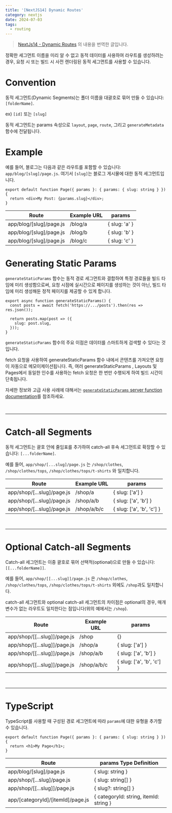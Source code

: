 ```yaml
---
title: '[NextJS14] Dynamic Routes'
category: nextjs
date: 2024-07-03
tags:
  - routing
---
```


> [NextJs14 - Dynamic Routes](https://nextjs.org/docs/app/building-your-application/routing/dynamic-routes) 의 내용을 번역한 글입니다.

정확한 세그먼트 이름을 미리 알 수 없고 동적 데이터를 사용하여 라우트를 생성하려는 경우, 요청 시 또는 빌드 시 사전 렌더링된 동적 세그먼트를 사용할 수 있습니다.

# Convention

동적 세그먼트(Dynamic Segments)는 폴더 이름을 대괄호로 묶어 만들 수 있습니다: `[folderName]`.

ex) `[id]` 또는 `[slug]`

동적 세그먼트는 params 속성으로 `layout`, `page`, `route`, 그리고 `generateMetadata` 함수에 전달됩니다.

# Example

예를 들어, 블로그는 다음과 같은 라우트를 포함할 수 있습니다: `app/blog/[slug]/page.js`. 여기서 `[slug]`는 블로그 게시물에 대한 동적 세그먼트입니다.

```tsx
export default function Page({ params }: { params: { slug: string } }) {
  return <div>My Post: {params.slug}</div>;
}
```

| Route                   | Example URL | params        |
| ----------------------- | ----------- | ------------- |
| app/blog/[slug]/page.js | /blog/a     | { slug: 'a' } |
| app/blog/[slug]/page.js | /blog/b     | { slug: 'b' } |
| app/blog/[slug]/page.js | /blog/c     | { slug: 'c' } |

# Generating Static Params

`generateStaticParams` 함수는 동적 경로 세그먼트와 결합하여 특정 경로들을 빌드 타임에 미리 생성함으로써, 요청 시점에 실시간으로 페이지를 생성하는 것이 아닌, 빌드 타임에 미리 생성해둔 정적 페이지를 제공할 수 있게 합니다.

```tsx
export async function generateStaticParams() {
  const posts = await fetch('https://.../posts').then(res => res.json());

  return posts.map(post => ({
    slug: post.slug,
  }));
}
```

`generateStaticParams` 함수의 주요 이점은 데이터를 스마트하게 검색할 수 있다는 것입니다.

fetch 요청을 사용하여 generateStaticParams 함수 내에서 콘텐츠를 가져오면 요청이 자동으로 메모이제이션됩니다. 즉, 여러 generateStaticParams , Layouts 및 Pages에서 동일한 인수를 사용하는 fetch 요청은 한 번만 수행되게 하여 빌드 시간이 단축됩니다.

자세한 정보와 고급 사용 사례에 대해서는 [`generateStaticParams` server function documentation](https://nextjs.org/docs/app/api-reference/functions/generate-static-params)를 참조하세요.

<br/>

---

# Catch-all Segments

동적 세그먼트는 괄호 안에 줄임표를 추가하여 catch-all 후속 세그먼트로 확장할 수 있습니다: `[...folderName]`.

예를 들어, `app/shop/[...slug]/page.js` 는 `/shop/clothes`, `/shop/clothes/tops`, `/shop/clothes/tops/t-shirts` 와 일치합니다.

| Route                      | Example URL | params                    |
| -------------------------- | ----------- | ------------------------- |
| app/shop/[...slug]/page.js | /shop/a     | { slug: ['a'] }           |
| app/shop/[...slug]/page.js | /shop/a/b   | { slug: ['a', 'b'] }      |
| app/shop/[...slug]/page.js | /shop/a/b/c | { slug: ['a', 'b', 'c'] } |

<br/>

---

# Optional Catch-all Segments

Catch-all 세그먼트는 이중 괄호로 묶어 선택적(optional)으로 만들 수 있습니다: `[[...folderName]]`.

예를 들어, `app/shop/[[...slug]]/page.js` 은 `/shop/clothes`, `/shop/clothes/tops`, `/shop/clothes/tops/t-shirts` 외에도 `/shop`과도 일치합니다.

catch-all 세그먼트와 optional catch-all 세그먼트의 차이점은 optional의 경우, 매개변수가 없는 라우트도 일치한다는 점입니다(위의 예에서는 `/shop`).

| Route                        | Example URL | params                    |
| ---------------------------- | ----------- | ------------------------- |
| app/shop/[[...slug]]/page.js | /shop       | {}                        |
| app/shop/[[...slug]]/page.js | /shop/a     | { slug: ['a'] }           |
| app/shop/[[...slug]]/page.js | /shop/a/b   | { slug: ['a', 'b'] }      |
| app/shop/[[...slug]]/page.js | /shop/a/b/c | { slug: ['a', 'b', 'c'] } |

<br/>

---

# TypeScript

TypeScript를 사용할 때 구성된 경로 세그먼트에 따라 `params`에 대한 유형을 추가할 수 있습니다.

```tsx
export default function Page({ params }: { params: { slug: string } }) {
  return <h1>My Page</h1>;
}
```

| Route                             | params Type Definition                 |
| --------------------------------- | -------------------------------------- |
| app/blog/[slug]/page.js           | { slug: string }                       |
| app/shop/[...slug]/page.js        | { slug: string[] }                     |
| app/shop/[[...slug]]/page.js      | { slug?: string[] }                    |
| app/[categoryId]/[itemId]/page.js | { categoryId: string, itemId: string } |
